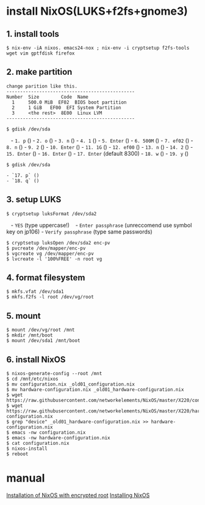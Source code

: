 # install NixOS(LUKS+f2fs+gnome3)
## 1. install tools
    $ nix-env -iA nixos. emacs24-nox ; nix-env -i cryptsetup f2fs-tools wget vim gptfdisk firefox  

## 2. make partition
```
change parition like this.
-----------------------------------------------
Number  Size        Code  Name
  1     500.0 MiB  EF02  BIOS boot partition
  2     1 GiB   EF00  EFI System Partition
  3     <the rest>  8E00  Linux LVM
-----------------------------------------------
```
    $ gdisk /dev/sda
    
    - `1. p` ()
    - `2. o` ()
    - `3. n` ()
    - `4. 1` ()
    - `5. Enter` ()
    - `6. 500M` ()
    - `7. ef02` ()
    - `8. n` ()
    - `9. 2` ()
    - `10. Enter` ()
    - `11. 1G` ()
    - `12. ef00` ()
    - `13. n` ()
    - `14. 2` ()
    - `15. Enter` ()
    - `16. Enter` ()
    - `17. Enter` (default 8300)
    - `18. w` ()
    - `19. y` ()
    
    $ gdisk /dev/sda

    - `17. p` ()
    - `18. q` ()

## 3. setup LUKS 
    $ cryptsetup luksFormat /dev/sda2
    
    - `YES` (type uppercase!)
    - `Enter passphrase` (unreccomend use symbol key on jp106)
    - `Verify passphrase` (type same passwords)
    
    $ cryptsetup luksOpen /dev/sda2 enc-pv
    $ pvcreate /dev/mapper/enc-pv
    $ vgcreate vg /dev/mapper/enc-pv
    $ lvcreate -l '100%FREE' -n root vg

## 4. format filesystem
    $ mkfs.vfat /dev/sda1
    $ mkfs.f2fs -l root /dev/vg/root

## 5. mount
    $ mount /dev/vg/root /mnt
    $ mkdir /mnt/boot
    $ mount /dev/sda1 /mnt/boot

## 6. install NixOS
    $ nixos-generate-config --root /mnt
    $ cd /mnt/etc/nixos
    $ mv configuration.nix _old01_configuration.nix
    $ mv hardware-configuration.nix _old01_hardware-configuration.nix
    $ wget https://raw.githubusercontent.com/networkelements/NixOS/master/X220/configuration.nix
    $ wget https://raw.githubusercontent.com/networkelements/NixOS/master/X220/hardware-configuration.nix
    $ grep "device" _old01_hardware-configuration.nix >> hardware-configuration.nix
    $ emacs -nw configuration.nix
    $ emacs -nw hardware-configuration.nix
    $ cat configuration.nix
    $ nixos-install
    $ reboot

manual
======
[Installation of NixOS with encrypted root](https://gist.github.com/martijnvermaat/76f2e24d0239470dd71050358b4d5134)
[Installing NixOS](https://chris-martin.org/2015/installing-nixos)
